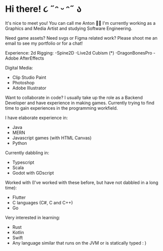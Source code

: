 # Hi there! ૮ ˶ᵔ ᵕ ᵔ˶ ა

It's nice to meet you! You can call me Anton 🐇🦄
I'm currently working as a Graphics and Media Artist and studying Software Engineering.

Need game assets? Need svgs or Figma related work? Please shoot me an email to see my portfolio or for a chat!

Experience: 
2d Rigging: 
-Spine2D
-Live2d Cubism (*)
-DragonBonesPro
-Adobe AfterEffects

Digital Media: 
- Clip Studio Paint
- Photoshop
- Adobe Illustrator


Want to collaborate in code? I usually take up the role as a Backend Developer and have experience in making games. 
Currently trying to find time to gain experiences in the programming workfield. 

I have elaborate experience in: 
- Java
- MERN
- Javascript games (with HTML Canvas)
- Python 

Currently dabbling in:
- Typescript
- Scala
- Godot with GDscript

Worked with (I've worked with these before, but have not dabbled in a long time): 
- Flutter
- C languages (C#, C and C++)
- Go

Very interested in learning: 
- Rust
- Kotlin
- Swift
- Any language similar that runs on the JVM or is statically typed : )
  
  
